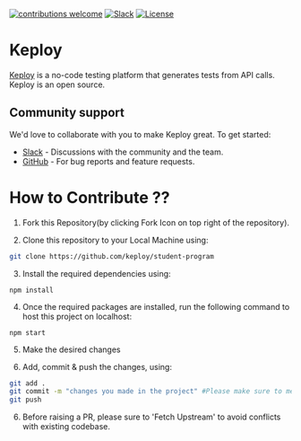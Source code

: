 [![contributions welcome](https://img.shields.io/badge/contributions-welcome-brightgreen?logo=github)](CODE_OF_CONDUCT.md) 
[![Slack](.github/slack.svg)](https://join.slack.com/t/keploy/shared_invite/zt-357qqm9b5-PbZRVu3Yt2rJIa6ofrwWNg)
[![License](.github/License-Apache_2.0-blue.svg)](https://opensource.org/licenses/Apache-2.0)

# Keploy
[Keploy](https://keploy.io) is a no-code testing platform that generates tests from API calls. Keploy is an open source.


## Community support
We'd love to collaborate with you to make Keploy great. To get started:
* [Slack](https://join.slack.com/t/keploy/shared_invite/zt-357qqm9b5-PbZRVu3Yt2rJIa6ofrwWNg) - Discussions with the community and the team.
* [GitHub](https://github.com/keploy/keploy/issues) - For bug reports and feature requests.

# How to Contribute ??


1. Fork this Repository(by clicking Fork Icon on top right of the repository).


2. Clone this repository to your Local Machine using:
``` bash
git clone https://github.com/keploy/student-program

```
3. Install the required dependencies using:
```
npm install
``` 

4. Once the required packages are installed, run the following command to host this project on localhost:
```
npm start
```

5. Make the desired changes


7. Add, commit & push the changes, using:

``` bash
git add .
git commit -m "changes you made in the project" #Please make sure to mention which issue is closed by these changes. You can also use "cz c"
git push 
```

6. Before raising a PR, please sure to 'Fetch Upstream' to avoid conflicts with existing codebase.
